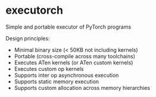# executorch
Simple and portable executor of PyTorch programs

Design principles:
* Minimal binary size (< 50KB not including kernels)
* Portable (cross-compile across many toolchains)
* Executes ATen kernels (or ATen custom kernels)
* Executes custom op kernels
* Supports inter op asynchronous execution
* Supports static memory execution
* Supports custom allocation across memory hierarchies
